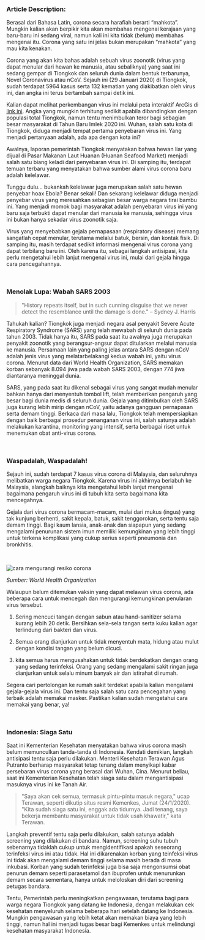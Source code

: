 ### Article Description:
Berasal dari Bahasa Latin, corona secara harafiah berarti “mahkota”. Mungkin
kalian akan berpikir kita akan membahas mengenai kerajaan yang baru-baru ini
sedang viral, namun kali ini kita tidak (belum) membahas mengenai itu. Corona
yang satu ini jelas bukan merupakan “mahkota” yang mau kita kenakan.

Corona yang akan kita bahas adalah sebuah virus zoonotik (virus yang
dapat menular dari hewan ke manusia, atau sebaliknya) yang saat ini
sedang gempar di Tiongkok dan seluruh dunia dalam bentuk terbarunya,
Novel Coronavirus atau nCoV. Sejauh ini (29 Januari 2020) di Tiongkok,
sudah terdapat 5964 kasus serta 132 kematian yang diakibatkan oleh virus
ini, dan angka ini terus bertambah sampai detik ini.

Kalian dapat melihat perkembangan virus ini melalui peta interaktif
ArcGis di [link 
ini](https://gisanddata.maps.arcgis.com/apps/opsdashboard/index.html#/bda7594740fd40299423467b48e9ecf6). Angka yang mungkin terhitung sedikit apabila
dibandingkan dengan populasi total Tiongkok, namun tentu menimbulkan
teror bagi sebagian besar masyarakat di Tahun Baru Imlek 2020 ini.
Wuhan, salah satu kota di Tiongkok, diduga menjadi tempat pertama
penyebaran virus ini. Yang menjadi pertanyaan adalah, ada apa dengan
kota ini?

Awalnya, laporan pemerintah Tiongkok menyatakan bahwa hewan liar yang
dijual di Pasar Makanan Laut Huanan (Huanan Seafood Market) menjadi
salah satu biang keladi dari penyebaran virus ini. Di samping itu, terdapat 
temuan terbaru yang menyatakan bahwa sumber alami virus corona baru adalah 
kelelawar. 

Tunggu dulu… bukankah kelelawar juga merupakan salah satu hewan penyebar hoax
Ebola? Benar sekali! Dan sekarang kelelawar diduga menjadi penyebar
virus yang meresahkan sebagian besar warga negara tirai bambu ini.
Yang menjadi momok bagi masyarakat adalah penyebaran virus ini yang
baru saja terbukti dapat menular dari manusia ke manusia, sehingga
virus ini bukan hanya sekadar virus zoonotik saja. 

Virus yang menyebabkan gejala pernapasaan (respiratory disease) memang sangatlah
cepat menular, terutama melalui batuk, bersin, dan kontak fisik. Di
samping itu, masih terdapat sedikit informasi mengenai virus corona
yang dapat terbilang baru ini. Oleh karena itu, sebagai langkah
antisipasi, kita perlu mengetahui lebih lanjut mengenai virus ini,
mulai dari gejala hingga cara pencegahannya.

<br />

### Menolak Lupa: Wabah SARS 2003
> "History repeats itself, but in such cunning disguise that we never detect the
> resemblance until the damage is done." – Sydney J. Harris
 
Tahukah kalian? Tiongkok juga menjadi negara asal penyakit Severe Acute 
Respiratory Syndrome (SARS) yang telah mewabah di seluruh dunia pada tahun 2003. 
Tidak hanya itu, SARS pada saat itu awalnya juga merupakan penyakit zoonotik 
yang berangsur-angsur dapat ditularkan melalui manusia ke manusia. Persamaan 
lain yang paling jelas antara SARS dengan nCoV adalah jenis virus yang
melatarbelakangi kedua wabah ini, yaitu virus corona. Menurut data dari World 
Health Organization, SARS memakan korban sebanyak 8.094 jiwa pada wabah SARS
2003, dengan 774 jiwa diantaranya meninggal dunia.

SARS, yang pada saat itu dikenal sebagai virus yang sangat mudah menular bahkan 
hanya dari menyentuh tombol lift, telah memberikan pengaruh yang besar bagi 
dunia medis di seluruh dunia. Gejala yang ditimbulkan oleh SARS juga kurang 
lebih mirip dengan nCoV, yaitu adanya gangguan pernapasan serta demam tinggi. 
Berkaca dari masa lalu, Tiongkok telah mempersiapkan dengan baik berbagai 
prosedur penanganan virus ini, salah satunya adalah melakukan karantina, 
monitoring yang intensif, serta berbagai riset untuk menemukan obat anti-virus 
corona.

<br />

### Waspadalah, Waspadalah!
Sejauh ini, sudah terdapat 7 kasus virus corona di Malaysia, dan
seluruhnya melibatkan warga negara Tiongkok. Karena virus ini
akhirnya berlabuh ke Malaysia, alangkah baiknya kita mengetahui
lebih lanjut mengenai bagaimana pengaruh virus ini di tubuh kita
serta bagaimana kita mencegahnya.

Gejala dari virus corona bermacam-macam, mulai dari mukus (ingus)
yang tak kunjung berhenti, sakit kepala, batuk, sakit tenggorokan,
serta tentu saja demam tinggi. Bagi kaum lansia, anak-anak dan
siapapun yang sedang mengalami penurunan sistem imun memiliki
kemungkinan yang lebih tinggi untuk terkena komplikasi yang cukup
serius seperti pneumonia dan bronkhitis.

<br>

![cara mengurangi resiko corona](https://edge.alluremedia.com.au/m/l/2020/01/WHOcoronavirus.jpg)

*Sumber: World Health Organization*

Walaupun belum ditemukan vaksin yang dapat melawan virus corona, ada beberapa
cara untuk mencegah dan mengurangi kemungkinan penularan virus tersebut.

1. Sering mencuci tangan dengan sabun atau hand-sanitizer selama kurang
lebih 20 detik. Bersihkan sela-sela tangan serta kuku kalian agar terlindung
dari bakteri dan virus. 

2. Semua orang dianjurkan untuk tidak menyentuh mata, hidung atau mulut dengan 
kondisi tangan yang belum dicuci. 

3. kita
semua harus mengusahakan untuk tidak berdekatkan dengan orang yang sedang
terinfeksi. Orang yang sedang mengalami sakit ringan juga dianjurkan untuk
selalu minum banyak air dan istirahat di rumah. 

Segera cari pertolongan ke rumah sakit terdekat apabila kalian mengalami 
gejala-gejala virus ini. Dan tentu saja salah satu cara pencegahan yang terbaik 
adalah memakai masker. Pastikan kalian sudah mengetahui cara memakai yang benar,
ya!

<br />

### Indonesia: Siaga Satu
Saat ini Kementerian Kesehatan menyatakan bahwa virus corona masih
belum memunculkan tanda-tanda di Indonesia. Kendati demikian, langkah
antisipasi tentu saja perlu dilakukan. Menteri Kesehatan Terawan Agus
Putranto berharap masyarakat tetap tenang dalam menyikapi kabar
persebaran virus corona yang berasal dari Wuhan, Cina. Menurut
beliau, saat ini Kementerian Kesehatan telah siaga satu dalam
mengantisipasi masuknya virus ini ke Tanah Air.

> "Saya akan cek semua, termasuk pintu-pintu masuk negara," ucap Terawan, seperti
> dikutip situs resmi Kemenkes, Jumat (24/1/2020). "Kita sudah siaga satu ini,
> enggak ada tidurnya. Jadi tenang, saya bekerja membantu masyarakat untuk tidak
> usah khawatir," kata Terawan.

Langkah preventif tentu saja perlu dilakukan, salah satunya adalah screening 
yang dilakukan di bandara. Namun, screening suhu tubuh sebenarnya tidaklah cukup 
untuk mengidentifikasi apakah seseorang terinfeksi virus ini atau tidak. Hal ini 
dikarenakan korban yang teinfeksi virus ini tidak akan mengalami demam tinggi 
selama masih berada di masa inkubasi. Korban yang sudah terinfeksi juga bisa 
saja mengonsumsi obat penurun demam seperti parasetamol dan ibuprofen untuk 
menurunkan demam secara sementara, hanya untuk meloloskan diri dari screening 
petugas bandara. 

Tentu, Pemerintah perlu meningkatkan pengawasan, terutama bagi 
para warga negara Tiongkok yang datang ke Indonesia, dengan melakukan cek 
kesehatan menyeluruh selama beberapa hari setelah datang ke Indonesia. Mungkin 
pengawasan yang lebih ketat akan memakan biaya yang lebih tinggi, namun hal ini 
menjadi tugas besar bagi Kemenkes untuk melindungi kesehatan masyarakat 
Indonesia.
